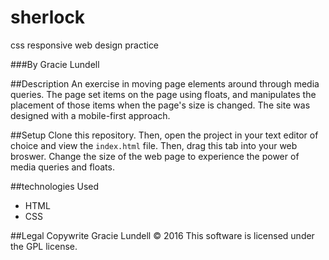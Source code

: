 # sherlock
css responsive web design practice

###By Gracie Lundell

##Description
An exercise in moving page elements around through media queries. The page set items on the page using floats, and manipulates the placement of those items when the page's size is changed. The site was designed with a mobile-first approach.

##Setup
Clone this repository. Then, open the project in your text editor of choice and view the <code>index.html</code> file. Then, drag this tab into your web broswer.
Change the size of the web page to experience the power of media queries and floats. 

##technologies Used
- HTML
- CSS

##Legal
Copywrite Gracie Lundell &copy; 2016
This software is licensed under the GPL license.
